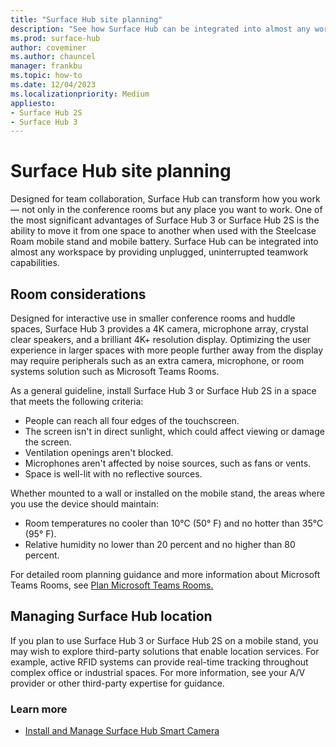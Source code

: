 ```yaml
---
title: "Surface Hub site planning"
description: "See how Surface Hub can be integrated into almost any workspace, providing unplugged, uninterrupted teamwork capabilities."
ms.prod: surface-hub
author: coveminer
ms.author: chauncel
manager: frankbu
ms.topic: how-to
ms.date: 12/04/2023
ms.localizationpriority: Medium
appliesto:
- Surface Hub 2S
- Surface Hub 3
---
```


# Surface Hub site planning

Designed for team collaboration, Surface Hub can transform how you work  —  not only in the conference rooms but any place you want to work. One of the most significant advantages of Surface Hub 3 or Surface Hub 2S is the ability to move it from one space to another when used with the Steelcase Roam mobile stand and mobile battery. Surface Hub can be integrated into almost any workspace by providing unplugged, uninterrupted teamwork capabilities.

## Room considerations

Designed for interactive use in smaller conference rooms and huddle spaces, Surface Hub 3 provides a 4K camera, microphone array, crystal clear speakers, and a brilliant 4K+ resolution display. Optimizing the user experience in larger spaces with more people further away from the display may require peripherals such as an extra camera, microphone, or room systems solution such as Microsoft Teams Rooms.

As a general guideline, install Surface Hub 3 or Surface Hub 2S in a space that meets the following criteria:

- People can reach all four edges of the touchscreen.
- The screen isn't in direct sunlight, which could affect viewing or damage the screen.
- Ventilation openings aren't blocked.
- Microphones aren't affected by noise sources, such as fans or vents.
- Space is well-lit with no reflective sources.

Whether mounted to a wall or installed on the mobile stand, the areas where you use the device should maintain:

- Room temperatures no cooler than 10°C (50° F) and no hotter than 35°C  (95° F).
- Relative humidity no lower than 20 percent and no higher than 80 percent.

For detailed room planning guidance and more information about Microsoft Teams Rooms, see [Plan Microsoft Teams Rooms.](/MicrosoftTeams/room-systems/skype-room-systems-v2-0)

## Managing Surface Hub location

If you plan to use Surface Hub 3 or Surface Hub 2S on a mobile stand, you may wish to explore third-party solutions that enable location services. For example, active RFID systems can provide real-time tracking throughout complex office or industrial spaces. For more information, see your A/V provider or other third-party expertise for guidance.

### Learn more

- [Install and Manage Surface Hub Smart Camera](surface-hub-smart-camera.md)

